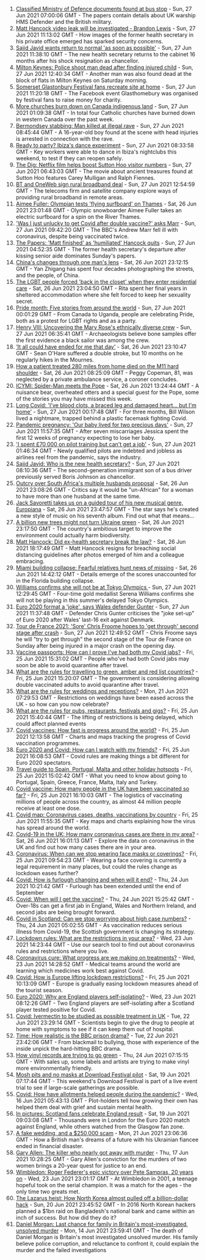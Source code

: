 1. [Classified Ministry of Defence documents found at bus stop](https://www.bbc.co.uk/news/uk-57624942) - Sun, 27 Jun 2021 07:00:06 GMT - The papers contain details about UK warship HMS Defender and the British military.
2. [Matt Hancock video leak will be investigated - Brandon Lewis](https://www.bbc.co.uk/news/uk-politics-57628523) - Sun, 27 Jun 2021 11:13:02 GMT - How images of the former health secretary in his private office emerged has sparked security concerns.
3. [Sajid Javid wants return to normal 'as soon as possible'](https://www.bbc.co.uk/news/uk-57627708) - Sun, 27 Jun 2021 11:38:10 GMT - The new health secretary returns to the cabinet 16 months after his shock resignation as chancellor.
4. [Milton Keynes: Police shoot man dead after finding injured child](https://www.bbc.co.uk/news/uk-england-beds-bucks-herts-57627055) - Sun, 27 Jun 2021 12:40:34 GMT - Another man was also found dead at the block of flats in Milton Keynes on Saturday morning.
5. [Somerset Glastonbury Festival fans recreate site at home](https://www.bbc.co.uk/news/uk-england-somerset-57628893) - Sun, 27 Jun 2021 11:20:18 GMT - The Facebook event Glasthomebury was organised by festival fans to raise money for charity.
6. [More churches burn down on Canada indigenous land](https://www.bbc.co.uk/news/world-us-canada-57626410) - Sun, 27 Jun 2021 01:09:38 GMT - In total four Catholic churches have burned down in western Canada over the past week.
7. [Bermondsey stabbing: Man killed at illegal rave](https://www.bbc.co.uk/news/uk-england-london-57628294) - Sun, 27 Jun 2021 08:45:44 GMT - A 16-year-old boy found at the scene with head injuries is arrested in connection with the rave.
8. [Ready to party? Ibiza's dance experiment](https://www.bbc.co.uk/news/world-europe-57614377) - Sun, 27 Jun 2021 08:33:58 GMT - Key workers were able to dance in Ibiza's nightclubs this weekend, to test if they can reopen safely.
9. [The Dig: Netflix film helps boost Sutton Hoo visitor numbers](https://www.bbc.co.uk/news/uk-england-suffolk-57439371) - Sun, 27 Jun 2021 06:43:03 GMT - The movie about ancient treasures found at Sutton Hoo features Carey Mulligan and Ralph Fiennes.
10. [BT and OneWeb sign rural broadband deal](https://www.bbc.co.uk/news/business-57629016) - Sun, 27 Jun 2021 12:54:59 GMT - The telecoms firm and satellite company explore ways of providing rural broadband in remote areas.
11. [Aimee Fuller: Olympian tests 'flying surfboard' on Thames](https://www.bbc.co.uk/news/uk-england-london-57610362) - Sat, 26 Jun 2021 23:01:48 GMT - Olympic snowboarder Aimee Fuller takes an electric surfboard for a spin on the River Thames.
12. ['Was I just unlucky to get Covid after double vaccine?' asks Marr](https://www.bbc.co.uk/news/uk-57628287) - Sun, 27 Jun 2021 09:42:20 GMT - The BBC's Andrew Marr fell ill with coronavirus, despite being vaccinated twice.
13. [The Papers: 'Matt finished' as 'humiliated' Hancock quits](https://www.bbc.co.uk/news/blogs-the-papers-57626422) - Sun, 27 Jun 2021 04:52:35 GMT - The former health secretary's departure after kissing senior aide dominates Sunday's papers.
14. [China's changes through one man's lens](https://www.bbc.co.uk/news/world-asia-china-57603023) - Sat, 26 Jun 2021 23:12:15 GMT - Yan Zhigang has spent four decades photographing the streets, and the people, of China.
15. [The LGBT people forced 'back in the closet' when they enter residential care](https://www.bbc.co.uk/news/uk-57604411) - Sat, 26 Jun 2021 23:04:50 GMT - Rita spent her final years in sheltered accommodation where she felt forced to keep her sexuality secret.
16. [Pride month: Five stories from around the world](https://www.bbc.co.uk/news/world-57604310) - Sun, 27 Jun 2021 00:01:29 GMT - From Canada to Uganda, people are celebrating Pride, both as a protest for LGBT rights and as a party.
17. [Henry VIII: Uncovering the Mary Rose's ethnically diverse crew](https://www.bbc.co.uk/news/uk-wales-57601942) - Sun, 27 Jun 2021 06:35:41 GMT - Archaeologists believe bone samples offer the first evidence a black sailor was among the crew.
18. [‘It all could have ended for me that day'](https://www.bbc.co.uk/news/uk-northern-ireland-57586924) - Sat, 26 Jun 2021 23:10:47 GMT - Sean O'Hare suffered a double stroke, but 10 months on he regularly hikes in the Mournes.
19. [How a patient treated 280 miles from home died on the M11 hard shoulder](https://www.bbc.co.uk/news/uk-england-norfolk-57575298) - Sat, 26 Jun 2021 08:25:09 GMT - Peggy Copeman, 81, was neglected by a private ambulance service, a coroner concludes.
20. [ICYMI: Spider-Man meets the Pope](https://www.bbc.co.uk/news/world-57589858) - Sat, 26 Jun 2021 13:24:44 GMT - A nuisance bear, overheated otters and a special guest for the Pope, some of the stories you may have missed this week.
21. [Long Covid: 'I've blood clots, a braced leg and damaged heart... but I'm home'](https://www.bbc.co.uk/news/uk-57569540) - Sun, 27 Jun 2021 00:17:48 GMT - For three months, Bill Wilson lived a nightmare, trapped behind a plastic facemask fighting Covid.
22. [Pandemic pregnancy: 'Our baby lived for two precious days'](https://www.bbc.co.uk/news/uk-57627740) - Sun, 27 Jun 2021 11:57:35 GMT - After seven miscarriages Jessica spent the first 12 weeks of pregnancy expecting to lose her baby.
23. ['I spent £70,000 on pilot training but can't get a job'](https://www.bbc.co.uk/news/business-57449833) - Sun, 27 Jun 2021 01:46:34 GMT - Newly qualified pilots are indebted and jobless as airlines reel from the pandemic, says the industry.
24. [Sajid Javid: Who is the new health secretary?](https://www.bbc.co.uk/news/uk-politics-43947008) - Sun, 27 Jun 2021 08:10:36 GMT - The second-generation immigrant son of a bus driver previously served Boris Johnson as chancellor.
25. [Outcry over South Africa's multiple husbands proposal](https://www.bbc.co.uk/news/world-africa-57548646) - Sat, 26 Jun 2021 23:08:26 GMT - Critics say it would be "un-African" for a woman to have more than one husband at the same time.
26. [Jack Savoretti takes us on a guided tour of his new musical genre, Europiana](https://www.bbc.co.uk/news/entertainment-arts-57609207) - Sat, 26 Jun 2021 23:47:57 GMT - The star says he's created a new style of music on his seventh album. Find out what that means...
27. [A billion new trees might not turn Ukraine green](https://www.bbc.co.uk/news/world-europe-57566701) - Sat, 26 Jun 2021 23:17:50 GMT - The country's ambitious target to improve the environment could actually harm biodiversity.
28. [Matt Hancock: Did ex-health secretary break the law?](https://www.bbc.co.uk/news/57611369) - Sat, 26 Jun 2021 18:17:49 GMT - Matt Hancock resigns for breaching social distancing guidelines after photos emerged of him and a colleague embracing.
29. [Miami building collapse: Fearful relatives hunt news of missing](https://www.bbc.co.uk/news/world-us-canada-57609104) - Sat, 26 Jun 2021 14:42:12 GMT - Details emerge of the scores unaccounted for in the Florida building collapse.
30. [Williams confirms she will not be at Tokyo Olympics ](https://www.bbc.co.uk/sport/tennis/57629964) - Sun, 27 Jun 2021 12:29:45 GMT - Four-time gold medallist Serena Williams confirms she will not be playing in this summer's delayed Tokyo Olympics.
31. [Euro 2020 format a 'joke', says Wales defender Gunter](https://www.bbc.co.uk/sport/football/57629385) - Sun, 27 Jun 2021 11:37:48 GMT - Defender Chris Gunter criticises the "joke set-up" of Euro 2020 after Wales' last-16 exit against Denmark.
32. [Tour de France 2021: 'Sore' Chris Froome hopes to 'get through' second stage after crash](https://www.bbc.co.uk/sport/cycling/57628441) - Sun, 27 Jun 2021 12:49:52 GMT - Chris Froome says he will "try to get through" the second stage of the Tour de France on Sunday after being injured in a major crash on the opening day.
33. [Vaccine passports: How can I prove I've had both my Covid jabs?](https://www.bbc.co.uk/news/explainers-55718553) - Fri, 25 Jun 2021 15:31:02 GMT - People who've had both Covid jabs may soon be able to avoid quarantine after travel.
34. [What are the rules for travelling to green, amber and red list countries?](https://www.bbc.co.uk/news/explainers-52544307) - Fri, 25 Jun 2021 15:20:07 GMT - The government is considering allowing double vaccinated adults to avoid quarantine after travel.
35. [What are the rules for weddings and receptions?](https://www.bbc.co.uk/news/explainers-52811509) - Mon, 21 Jun 2021 07:29:53 GMT - Restrictions on weddings have been eased across the UK - so how can you now celebrate?
36. [What are the rules for pubs, restaurants, festivals and gigs?](https://www.bbc.co.uk/news/business-52977388) - Fri, 25 Jun 2021 15:40:44 GMT - The lifting of restrictions is being delayed, which could affect planned events
37. [Covid vaccines: How fast is progress around the world?](https://www.bbc.co.uk/news/world-56237778) - Fri, 25 Jun 2021 12:13:58 GMT - Charts and maps tracking the progress of Covid vaccination programmes.
38. [Euro 2020 and Covid: How can I watch with my friends?](https://www.bbc.co.uk/news/uk-57386719) - Fri, 25 Jun 2021 16:08:53 GMT - Covid rules are making things a bit different for Euro 2020 spectators.
39. [Travel guide to Spain, Portugal, Malta and other holiday hotspots](https://www.bbc.co.uk/news/explainers-56997931) - Fri, 25 Jun 2021 15:02:42 GMT - What you need to know about going to Portugal, Spain, Greece, France, Malta, Italy and Turkey.
40. [Covid vaccine: How many people in the UK have been vaccinated so far?](https://www.bbc.co.uk/news/health-55274833) - Fri, 25 Jun 2021 16:10:03 GMT - The logistics of vaccinating millions of people across the country, as almost 44 million people receive at least one dose.
41. [Covid map: Coronavirus cases, deaths, vaccinations by country](https://www.bbc.co.uk/news/world-51235105) - Fri, 25 Jun 2021 11:55:35 GMT - Key maps and charts explaining how the virus has spread around the world.
42. [Covid-19 in the UK: How many coronavirus cases are there in my area?](https://www.bbc.co.uk/news/uk-51768274) - Sat, 26 Jun 2021 16:01:13 GMT - Explore the data on coronavirus in the UK and find out how many cases there are in your area.
43. [Coronavirus: When can we stop wearing face masks or coverings?](https://www.bbc.co.uk/news/health-51205344) - Fri, 25 Jun 2021 09:54:23 GMT - Wearing a face covering is currently a legal requirement in many places, but could the rules change as lockdown eases further?
44. [Covid: How is furlough changing and when will it end?](https://www.bbc.co.uk/news/explainers-52135342) - Thu, 24 Jun 2021 10:21:42 GMT - Furlough has been extended until the end of September
45. [Covid: When will I get the vaccine?](https://www.bbc.co.uk/news/health-55045639) - Thu, 24 Jun 2021 15:25:42 GMT - Over-18s can get a first jab in England, Wales and Northern Ireland, and second jabs are being brought forward.
46. [Covid in Scotland: Can we stop worrying about high case numbers?](https://www.bbc.co.uk/news/uk-scotland-57581952) - Thu, 24 Jun 2021 05:02:55 GMT - As vaccination reduces serious illness from Covid-19, the Scottish government is changing its strategy.
47. [Lockdown rules: What are the restrictions in your area?](https://www.bbc.co.uk/news/uk-54373904) - Wed, 23 Jun 2021 14:23:44 GMT - Use our search tool to find out about coronavirus rules and restrictions where you live.
48. [Coronavirus cure: What progress are we making on treatments?](https://www.bbc.co.uk/news/health-52354520) - Wed, 23 Jun 2021 14:28:52 GMT - Medical teams around the world are learning which medicines work best against Covid.
49. [Covid: How is Europe lifting lockdown restrictions?](https://www.bbc.co.uk/news/explainers-53640249) - Fri, 25 Jun 2021 10:13:09 GMT - Europe is gradually easing lockdown measures ahead of the tourist season.
50. [Euro 2020: Why are England players self-isolating?](https://www.bbc.co.uk/news/explainers-57568450) - Wed, 23 Jun 2021 08:12:26 GMT - Two England players are self-isolating after a Scotland player tested positive for Covid.
51. [Covid: Ivermectin to be studied as possible treatment in UK](https://www.bbc.co.uk/news/health-57570377) - Tue, 22 Jun 2021 23:29:14 GMT - Scientists begin to give the drug to people at home with symptoms to see if it can keep them out of hospital.
52. [Time: How realistic is the BBC prison drama?](https://www.bbc.co.uk/news/newsbeat-57554537) - Tue, 22 Jun 2021 23:42:06 GMT - From blackmail to bullying, those with experience of the inside unpick the hard-hitting BBC drama.
53. [How vinyl records are trying to go green](https://www.bbc.co.uk/news/entertainment-arts-57572663) - Thu, 24 Jun 2021 07:15:15 GMT - With sales up, some labels and artists are trying to make vinyl more environmentally friendly.
54. [Mosh pits and no masks at Download Festival pilot](https://www.bbc.co.uk/news/entertainment-arts-57537108) - Sat, 19 Jun 2021 07:17:44 GMT - This weekend's Download Festival is part of a live event trial to see if large-scale gatherings are possible.
55. [Covid: How have allotments helped people during the pandemic?](https://www.bbc.co.uk/news/uk-england-essex-57438179) - Wed, 16 Jun 2021 05:43:13 GMT - Plot-holders tell how growing their own has helped them deal with grief and sustain mental health.
56. [In pictures: Scotland fans celebrate England result](https://www.bbc.co.uk/news/uk-scotland-57525529) - Sat, 19 Jun 2021 09:03:08 GMT - Thousands were in London for the Euro 2020 match against England, while others watched from the Glasgow fan zone.
57. [A fake wedding, and a $250,000 scam](https://www.bbc.co.uk/news/world-europe-57358241) - Mon, 21 Jun 2021 23:06:36 GMT - How a British man's dreams of a future with his Ukrainian fiancee ended in financial disaster.
58. [Gary Allen: The killer who nearly got away with murder](https://www.bbc.co.uk/news/uk-england-57331321) - Thu, 17 Jun 2021 10:28:25 GMT - Gary Allen's conviction for the murders of two women brings a 20-year quest for justice to an end.
59. [Wimbledon: Roger Federer's epic victory over Pete Sampras, 20 years on](https://www.bbc.co.uk/sport/tennis/57514035) - Wed, 23 Jun 2021 23:01:17 GMT - At Wimbledon in 2001, a teenage hopeful took on the serial champion. It was a match for the ages - the only time two greats met.
60. [The Lazarus heist: How North Korea almost pulled off a billion-dollar hack](https://www.bbc.co.uk/news/stories-57520169) - Sun, 20 Jun 2021 23:45:52 GMT - In 2016 North Korean hackers planned a $1bn raid on Bangladesh's national bank and came within an inch of success. But how did they do it?
61. [Daniel Morgan: Last chance for family in Britain's most-investigated, unsolved murder](https://www.bbc.co.uk/news/uk-57073302) - Mon, 14 Jun 2021 23:59:41 GMT - The death of Daniel Morgan is Britain's most investigated unsolved murder. His family believe police corruption, and reluctance to confront it, could explain the murder and the failed investigations
